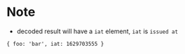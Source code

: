 # Note
* decoded result will have a `iat` element, `iat` is `issued at`
```
{ foo: 'bar', iat: 1629703555 }
```



